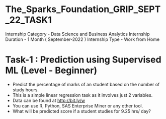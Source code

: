 # The_Sparks_Foundation_GRIP_SEPT_22_TASK1

Internship Category - Data Science and Business Analytics
Internship Duration - 1 Month ( September-2022 )
Internship Type - Work from Home


# Task-1 : Prediction using Supervised ML (Level - Beginner)

- Predict the percentage of marks of an student based on the number of study hours.
- This is a simple linear regression task as it involves just 2 variables.
- Data can be found at http://bit.ly/w
- You can use R, Python, SAS Enterprise Miner or any other tool.
- What will be predicted score if a student studies for 9.25 hrs/ day?
